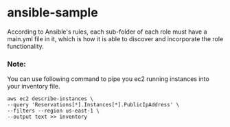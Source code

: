 # ansible-sample

According to Ansible's rules, each sub-folder of each role must have a main.yml file in it, which is how it is able to discover and incorporate the role functionality.

### Note:

You can use following command to pipe you ec2 running instances into your inventory file.

```
aws ec2 describe-instances \
--query 'Reservations[*].Instances[*].PublicIpAddress' \
--filters --region us-east-1 \
--output text >> inventory
```
